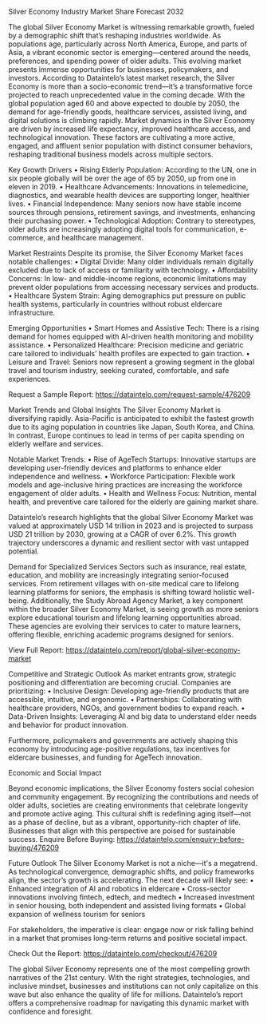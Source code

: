 Silver Economy Industry Market Share Forecast 2032

The global Silver Economy Market is witnessing remarkable growth, fueled by a demographic shift that’s reshaping industries worldwide. As populations age, particularly across North America, Europe, and parts of Asia, a vibrant economic sector is emerging—centered around the needs, preferences, and spending power of older adults. This evolving market presents immense opportunities for businesses, policymakers, and investors.
According to Dataintelo’s latest market research, the Silver Economy is more than a socio-economic trend—it’s a transformative force projected to reach unprecedented value in the coming decade. With the global population aged 60 and above expected to double by 2050, the demand for age-friendly goods, healthcare services, assisted living, and digital solutions is climbing rapidly.
Market dynamics in the Silver Economy are driven by increased life expectancy, improved healthcare access, and technological innovation. These factors are cultivating a more active, engaged, and affluent senior population with distinct consumer behaviors, reshaping traditional business models across multiple sectors.

Key Growth Drivers
•	Rising Elderly Population: According to the UN, one in six people globally will be over the age of 65 by 2050, up from one in eleven in 2019.
•	Healthcare Advancements: Innovations in telemedicine, diagnostics, and wearable health devices are supporting longer, healthier lives.
•	Financial Independence: Many seniors now have stable income sources through pensions, retirement savings, and investments, enhancing their purchasing power.
•	Technological Adoption: Contrary to stereotypes, older adults are increasingly adopting digital tools for communication, e-commerce, and healthcare management.

Market Restraints
Despite its promise, the Silver Economy Market faces notable challenges:
•	Digital Divide: Many older individuals remain digitally excluded due to lack of access or familiarity with technology.
•	Affordability Concerns: In low- and middle-income regions, economic limitations may prevent older populations from accessing necessary services and products.
•	Healthcare System Strain: Aging demographics put pressure on public health systems, particularly in countries without robust eldercare infrastructure.

Emerging Opportunities
•	Smart Homes and Assistive Tech: There is a rising demand for homes equipped with AI-driven health monitoring and mobility assistance.
•	Personalized Healthcare: Precision medicine and geriatric care tailored to individuals’ health profiles are expected to gain traction.
•	Leisure and Travel: Seniors now represent a growing segment in the global travel and tourism industry, seeking curated, comfortable, and safe experiences.

Request a Sample Report: https://dataintelo.com/request-sample/476209 

Market Trends and Global Insights
The Silver Economy Market is diversifying rapidly. Asia-Pacific is anticipated to exhibit the fastest growth due to its aging population in countries like Japan, South Korea, and China. In contrast, Europe continues to lead in terms of per capita spending on elderly welfare and services.

Notable Market Trends:
•	Rise of AgeTech Startups: Innovative startups are developing user-friendly devices and platforms to enhance elder independence and wellness.
•	Workforce Participation: Flexible work models and age-inclusive hiring practices are increasing the workforce engagement of older adults.
•	Health and Wellness Focus: Nutrition, mental health, and preventive care tailored for the elderly are gaining market share.

Dataintelo’s research highlights that the global Silver Economy Market was valued at approximately USD 14 trillion in 2023 and is projected to surpass USD 21 trillion by 2030, growing at a CAGR of over 6.2%. This growth trajectory underscores a dynamic and resilient sector with vast untapped potential.

Demand for Specialized Services
Sectors such as insurance, real estate, education, and mobility are increasingly integrating senior-focused services. From retirement villages with on-site medical care to lifelong learning platforms for seniors, the emphasis is shifting toward holistic well-being.
Additionally, the Study Abroad Agency Market, a key component within the broader Silver Economy Market, is seeing growth as more seniors explore educational tourism and lifelong learning opportunities abroad. These agencies are evolving their services to cater to mature learners, offering flexible, enriching academic programs designed for seniors.

View Full Report: https://dataintelo.com/report/global-silver-economy-market

Competitive and Strategic Outlook
As market entrants grow, strategic positioning and differentiation are becoming crucial. Companies are prioritizing:
•	Inclusive Design: Developing age-friendly products that are accessible, intuitive, and ergonomic.
•	Partnerships: Collaborating with healthcare providers, NGOs, and government bodies to expand reach.
•	Data-Driven Insights: Leveraging AI and big data to understand elder needs and behavior for product innovation.

Furthermore, policymakers and governments are actively shaping this economy by introducing age-positive regulations, tax incentives for eldercare businesses, and funding for AgeTech innovation.

Economic and Social Impact

Beyond economic implications, the Silver Economy fosters social cohesion and community engagement. By recognizing the contributions and needs of older adults, societies are creating environments that celebrate longevity and promote active aging.
This cultural shift is redefining aging itself—not as a phase of decline, but as a vibrant, opportunity-rich chapter of life. Businesses that align with this perspective are poised for sustainable success.
Enquire Before Buying: https://dataintelo.com/enquiry-before-buying/476209 

Future Outlook
The Silver Economy Market is not a niche—it's a megatrend. As technological convergence, demographic shifts, and policy frameworks align, the sector’s growth is accelerating. The next decade will likely see:
•	Enhanced integration of AI and robotics in eldercare
•	Cross-sector innovations involving fintech, edtech, and medtech
•	Increased investment in senior housing, both independent and assisted living formats
•	Global expansion of wellness tourism for seniors

For stakeholders, the imperative is clear: engage now or risk falling behind in a market that promises long-term returns and positive societal impact.

Check Out the Report: https://dataintelo.com/checkout/476209

The global Silver Economy represents one of the most compelling growth narratives of the 21st century. With the right strategies, technologies, and inclusive mindset, businesses and institutions can not only capitalize on this wave but also enhance the quality of life for millions. Dataintelo’s report offers a comprehensive roadmap for navigating this dynamic market with confidence and foresight.

